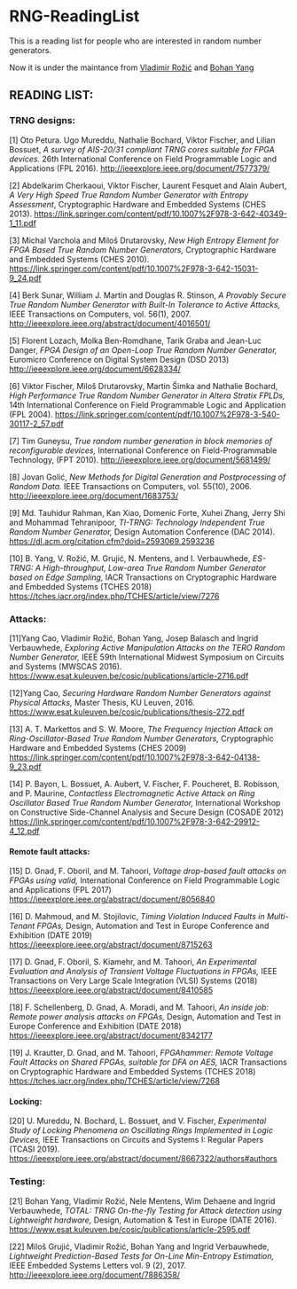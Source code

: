 # RNG-ReadingList
This is a reading list for people who are interested in random number generators.

Now it is under the maintance from [Vladimir Rožić](https://www.esat.kuleuven.be/cosic/vladimir-rozic/ "Vladimir's Homepage") and [Bohan Yang](https://www.esat.kuleuven.be/cosic/965-2/ "Bohan's Homepage")


## READING LIST:

### TRNG designs:

[1] Oto Petura. Ugo Mureddu, Nathalie Bochard, Viktor Fischer, and Lilian Bossuet, _A survey of AIS-20/31 compliant TRNG cores suitable for FPGA devices._ 26th International Conference on Field Programmable Logic and Applications (FPL 2016).
http://ieeexplore.ieee.org/document/7577379/ 

[2] Abdelkarim Cherkaoui, Viktor Fischer, Laurent Fesquet and Alain Aubert, _A Very High Speed True Random Number Generator with Entropy Assessment_, Cryptographic Hardware and Embedded Systems (CHES 2013).
https://link.springer.com/content/pdf/10.1007%2F978-3-642-40349-1_11.pdf 

[3] Michal Varchola and Miloš Drutarovsky, _New High Entropy Element for FPGA Based True Random Number Generators,_  Cryptographic Hardware and Embedded Systems (CHES 2010).
https://link.springer.com/content/pdf/10.1007%2F978-3-642-15031-9_24.pdf 

[4] Berk Sunar, William J. Martin and Douglas R. Stinson, _A Provably Secure True Random Number Generator with Built-In Tolerance to Active Attacks,_ IEEE Transactions on Computers, vol. 56(1), 2007.
http://ieeexplore.ieee.org/abstract/document/4016501/ 

[5]  Florent Lozach, Molka Ben-Romdhane, Tarik Graba and Jean-Luc Danger, _FPGA Design of an Open-Loop True Random Number Generator,_  Euromicro Conference on Digital System Design (DSD 2013)
http://ieeexplore.ieee.org/document/6628334/ 

[6] Viktor Fischer, Miloš Drutarovsky, Martin Šimka and Nathalie Bochard, _High Performance True Random Number Generator in Altera Stratix FPLDs,_ 14th International Conference on Field Programmable Logic and Application (FPL 2004).
https://link.springer.com/content/pdf/10.1007%2F978-3-540-30117-2_57.pdf 

[7] Tim Guneysu, _True random number generation in block memories of reconfigurable devices,_ International Conference on Field-Programmable Technology, (FPT 2010).
http://ieeexplore.ieee.org/document/5681499/ 

[8] Jovan Golić, _New Methods for Digital Generation and Postprocessing of Random Data._ IEEE Transactions on Computers, vol. 55(10), 2006.
http://ieeexplore.ieee.org/document/1683753/ 

[9] Md. Tauhidur Rahman, Kan Xiao, Domenic Forte, Xuhei Zhang, Jerry Shi and Mohammad Tehranipoor, _TI-TRNG: Technology Independent True Random Number Generator,_ Design Automation Conference (DAC 2014).
https://dl.acm.org/citation.cfm?doid=2593069.2593236 

[10] B. Yang, V. Rožić, M. Grujić, N. Mentens, and I. Verbauwhede, _ES-TRNG: A High-throughput, Low-area True Random Number Generator based on Edge Sampling,_ IACR Transactions on Cryptographic Hardware and Embedded Systems (TCHES 2018)
https://tches.iacr.org/index.php/TCHES/article/view/7276

### Attacks:

[11]Yang Cao, Vladimir Rožić, Bohan Yang, Josep Balasch and Ingrid Verbauwhede, _Exploring Active Manipulation Attacks on the TERO Random Number Generator,_ IEEE 59th International Midwest Symposium on Circuits and Systems (MWSCAS 2016).
https://www.esat.kuleuven.be/cosic/publications/article-2716.pdf 

[12]Yang Cao, _Securing Hardware Random Number Generators against Physical Attacks,_ Master Thesis, KU Leuven, 2016.
https://www.esat.kuleuven.be/cosic/publications/thesis-272.pdf 

[13] A. T. Markettos and S. W. Moore, _The Frequency Injection Attack on Ring-Oscillator-Based True Random Number Generators,_   Cryptographic Hardware and Embedded Systems (CHES 2009)
https://link.springer.com/content/pdf/10.1007%2F978-3-642-04138-9_23.pdf 

[14] P. Bayon, L. Bossuet, A. Aubert, V. Fischer, F. Poucheret, B. Robisson, and P. Maurine, _Contactless Electromagnetic Active Attack on Ring Oscillator Based True Random Number Generator,_ International Workshop on Constructive Side-Channel Analysis and Secure Design (COSADE 2012)
https://link.springer.com/content/pdf/10.1007%2F978-3-642-29912-4_12.pdf 

#### Remote fault attacks:

[15] D. Gnad, F. Oboril, and M. Tahoori, _Voltage drop-based fault attacks on FPGAs using valid,_ International Conference on Field Programmable Logic and Applications (FPL 2017)
https://ieeexplore.ieee.org/abstract/document/8056840

[16] D. Mahmoud, and M. Stojilovic, _Timing Violation Induced Faults in Multi-Tenant FPGAs,_ Design, Automation and Test in Europe Conference and Exhibition (DATE 2019)
https://ieeexplore.ieee.org/abstract/document/8715263

[17] D. Gnad, F. Oboril, S. Kiamehr, and M. Tahoori, _An Experimental Evaluation and Analysis of Transient Voltage Fluctuations in FPGAs,_ IEEE Transactions on Very Large Scale Integration (VLSI) Systems (2018)
https://ieeexplore.ieee.org/abstract/document/8410585

[18] F. Schellenberg, D. Gnad, A. Moradi, and M. Tahoori, _An inside job: Remote power analysis attacks on FPGAs,_ Design, Automation and Test in Europe Conference and Exhibition (DATE 2018)
https://ieeexplore.ieee.org/abstract/document/8342177

[19] J. Krautter, D. Gnad, and M. Tahoori, _FPGAhammer: Remote Voltage Fault Attacks on Shared FPGAs, suitable for DFA on AES,_ IACR Transactions on Cryptographic Hardware and Embedded Systems (TCHES 2018)
https://tches.iacr.org/index.php/TCHES/article/view/7268


#### Locking:

[20] U. Mureddu, N. Bochard, L. Bossuet, and V. Fischer, _Experimental Study of Locking Phenomena on Oscillating Rings Implemented in Logic Devices,_ IEEE Transactions on Circuits and Systems I: Regular Papers (TCASI 2019).
https://ieeexplore.ieee.org/abstract/document/8667322/authors#authors

### Testing:

[21] Bohan Yang, Vladimir Rožić, Nele Mentens, Wim Dehaene and Ingrid Verbauwhede, _TOTAL: TRNG On-the-fly Testing for Attack detection using Lightweight hardware,_ Design, Automation & Test in Europe (DATE 2016).
https://www.esat.kuleuven.be/cosic/publications/article-2595.pdf 

[22] Miloš Grujić, Vladimir Rožić, Bohan Yang and Ingrid Verbauwhede, _Lightweight Prediction-Based Tests for On-Line Min-Entropy Estimation,_ IEEE Embedded Systems Letters vol. 9 (2), 2017.
http://ieeexplore.ieee.org/document/7886358/ 



